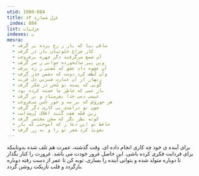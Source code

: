 ```yaml
---
utid: 1000-084
title: غزل شماره ۸۴
_index: 084
list: غزلیات
indexes: ت
mesra:
  - ساقی بیا که یار ز رخ پرده بر گرفت
  - کار چراغ خلوتیان باز در گرفت
  - آن شمع سرگرفته دگر چهره برفروخت
  - وین پیر سالخورده جوانی ز سر گرفت
  - آن عشوه دادِ عشق که مُفتی ز رَه برفت
  - وآن لُطف کرد دوست که دشمن حذر گرفت
  - زنهار از آن عبارت شیرین دل فریب
  - گویی که پسته تو سُخن در شکر گرفت
  - بارِ غمی که خاطِر ما خسته کرده بود
  - عیسی دمی خدا بفرستاد و بر گرفت
  - هر حوروَش که بر مه و خور حُسن می‌فروخت
  - چون تو درآمدی پی کاری دگر گرفت
  - زین قصّه هفت گُنبد افلاک پُرصداست
  - کوته نظر نگر که سخن مختصر گرفت
  - حافظ تو این دعا ز که آموختی که یار
  - تعویذ کرد شعر تو را و به زر گرفت
---
```

برای آینده ی خود چه کاری انجام داده ای. وقت گذشته، عمرت هم تلف شده بدوناینکه برای فردایت فکری کرده باشی. این حاصل غرور خودت می باشد. غرورت را کنار بگذار تا دوباره متولد شده و بتوانی آینده را بسازی. توبه کن تا عمر از دست رفته دوباره بازگردد و قلب تاریکت روشن گردد.
